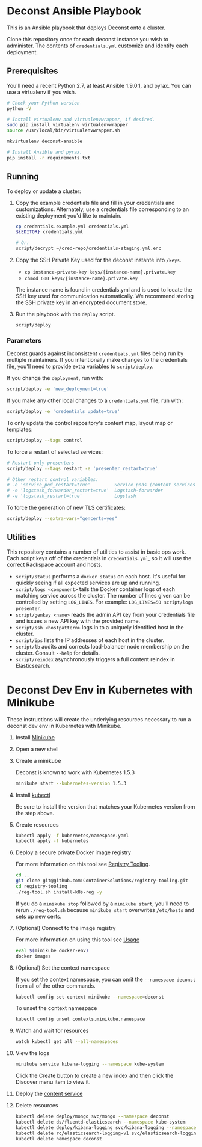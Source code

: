 # Deconst Ansible Playbook

This is an Ansible playbook that deploys Deconst onto a cluster.

Clone this repository once for each deconst instance you wish to administer. The contents of `credentials.yml` customize and identify each deployment.

## Prerequisites

You'll need a recent Python 2.7, at least Ansible 1.9.0.1, and pyrax. You can use a virtualenv if you wish.

```bash
# Check your Python version
python -V

# Install virtualenv and virtualenvwrapper, if desired.
sudo pip install virtualenv virtualenvwrapper
source /usr/local/bin/virtualenvwrapper.sh

mkvirtualenv deconst-ansible

# Install Ansible and pyrax.
pip install -r requirements.txt
```

## Running

To deploy or update a cluster:

 1. Copy the example credentials file and fill in your credentials and customizations. Alternately, use a credentials file corresponding to an existing deployment you'd like to maintain.

    ```bash
    cp credentials.example.yml credentials.yml
    ${EDITOR} credentials.yml

    # Or:
    script/decrypt ~/cred-repo/credentials-staging.yml.enc
    ```

 2. Copy the SSH Private Key used for the deconst instante into `/keys`.
    - `cp instance-private-key keys/{instance-name}.private.key`
    - `chmod 600 keys/{instance-name}.private.key`

    The instance name is found in credentials.yml and is used to locate the SSH key used for communication automatically. We recommend storing the SSH private key in an encrypted document store.

 3. Run the playbook with the `deploy` script.

    ```bash
    script/deploy
    ```

### Parameters

Deconst guards against inconsistent `credentials.yml` files being run by multiple maintainers. If you intentionally make changes to the credentials file, you'll need to provide extra variables to `script/deploy`.

If you change the `deployment`, run with:

```bash
script/deploy -e 'new_deployment=true'
```

If you make any other local changes to a `credentials.yml` file, run with:

```bash
script/deploy -e 'credentials_update=true'
```

To only update the control repository's content map, layout map or templates:

```bash
script/deploy --tags control
```

To force a restart of selected services:

```bash
# Restart only presenters
script/deploy --tags restart -e 'presenter_restart=true'

# Other restart control variables:
# -e 'service_pod_restart=true'         Service pods (content services and presenter)
# -e 'logstash_forwarder_restart=true'  Logstash-forwarder
# -e 'logstash_restart=true'            Logstash
```

To force the generation of new TLS certificates:

```bash
script/deploy --extra-vars="gencerts=yes"
```

## Utilities

This repository contains a number of utilities to assist in basic ops work. Each script keys off of the credentials in `credentials.yml`, so it will use the correct Rackspace account and hosts.

 * `script/status` performs a `docker status` on each host. It's useful for quickly seeing if all expected services are up and running.
 * `script/logs <component>` tails the Docker container logs of each matching service across the cluster. The number of lines given can be controlled by setting `LOG_LINES`. For example: `LOG_LINES=50 script/logs presenter`.
 * `script/genkey <name>` reads the admin API key from your credentials file and issues a new API key with the provided name.
 * `script/ssh <hostpattern>` logs in to a uniquely identified host in the cluster.
 * `script/ips` lists the IP addresses of each host in the cluster.
 * `script/lb` audits and corrects load-balancer node membership on the cluster. Consult `--help` for details.
 * `script/reindex` asynchronously triggers a full content reindex in Elasticsearch.

# Deconst Dev Env in Kubernetes with Minikube

These instructions will create the underlying resources necessary to run a deconst dev env in Kubernetes with Minikube.

1. Install [Minikube](https://kubernetes.io/docs/getting-started-guides/minikube/)

1. Open a new shell

1. Create a minikube

    Deconst is known to work with Kubernetes 1.5.3

    ```bash
    minikube start --kubernetes-version 1.5.3
    ```

1. Install [kubectl](https://kubernetes.io/docs/tasks/kubectl/install/)

    Be sure to install the version that matches your Kubernetes version from the step above.

1. Create resources

    ```bash
    kubectl apply -f kubernetes/namespace.yaml
    kubectl apply -f kubernetes
    ```

1. Deploy a secure private Docker image registry

    For more information on this tool see [Registry Tooling](https://github.com/ContainerSolutions/registry-tooling).

    ```bash
    cd ..
    git clone git@github.com:ContainerSolutions/registry-tooling.git
    cd registry-tooling
    ./reg-tool.sh install-k8s-reg -y
    ```

    If you do a `minikube stop` followed by a `minikube start`, you'll need to rerun `./reg-tool.sh` because `minikube start` overwrites `/etc/hosts` and sets up new certs.

1. (Optional) Connect to the image registry

    For more information on using this tool see [Usage](https://github.com/ContainerSolutions/registry-tooling#usage)

    ```bash
    eval $(minikube docker-env)
    docker images
    ```

1. (Optional) Set the context namespace

    If you set the context namespace, you can omit the `--namespace deconst` from all of the other commands.

    ```bash
    kubectl config set-context minikube --namespace=deconst
    ```

    To unset the context namespace

    ```bash
    kubectl config unset contexts.minikube.namespace
    ```

1. Watch and wait for resources

    ```bash
    watch kubectl get all --all-namespaces
    ```

1. View the logs

    ```bash
    minikube service kibana-logging --namespace kube-system
    ```

    Click the Create button to create a new index and then click the Discover menu item to view it.

1. Deploy the [content service](https://github.com/deconst/content-service#deconst-dev-env-in-kubernetes-with-minikube)

1. Delete resources

    ```bash
    kubectl delete deploy/mongo svc/mongo --namespace deconst
    kubectl delete ds/fluentd-elasticsearch --namespace kube-system
    kubectl delete deploy/kibana-logging svc/kibana-logging --namespace kube-system
    kubectl delete rc/elasticsearch-logging-v1 svc/elasticsearch-logging --namespace kube-system
    kubectl delete namespace deconst
    ```
